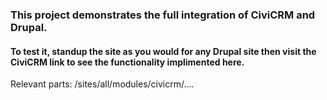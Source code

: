 ### This project demonstrates the full integration of CiviCRM and Drupal.

#### To test it, standup the site as you would for any Drupal site then visit the    CiviCRM link to see the functionality implimented here.

Relevant parts:
		/sites/all/modules/civicrm/.... 
